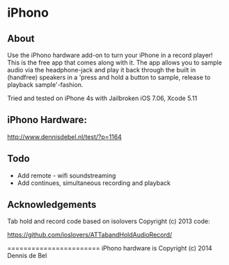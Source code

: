 # iPhono


## About
Use the iPhono hardware add-on to turn your iPhone in a record player!
This is the free app that comes along with it. The app allows you to sample audio via the headphone-jack and play it back through the built in (handfree) speakers in a 'press and hold a button to sample, release to playback sample'-fashion.

Tried and tested on iPhone 4s with Jailbroken iOS 7.06, Xcode 5.11


## iPhono Hardware:
http://www.dennisdebel.nl/test/?p=1164


## Todo
- Add remote - wifi soundstreaming
- Add continues, simultaneous recording and playback


## Acknowledgements 
Tab hold and record code based on isolovers Copyright (c) 2013 code: 

https://github.com/ioslovers/ATTabandHoldAudioRecord/

=======================
iPhono hardware is Copyright (c) 2014 Dennis de Bel 

